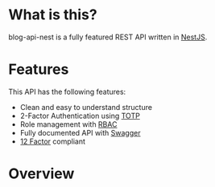 # What is this?
blog-api-nest is a fully featured REST API written in [NestJS](https://nestjs.com/).

# Features
This API has the following features:
- Clean and easy to understand structure
- 2-Factor Authentication using [TOTP](https://en.wikipedia.org/wiki/Time-based_one-time_password)
- Role management with [RBAC](https://en.wikipedia.org/wiki/Role-based_access_control)
- Fully documented API with [Swagger](https://swagger.io/)
- [12 Factor](https://12factor.net/) compliant

# Overview

